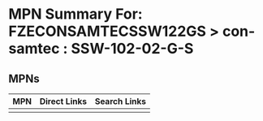 



# MPN Summary For: FZECONSAMTECSSW122GS > con-samtec : SSW-102-02-G-S

## MPNs
  

|MPN|Direct Links|Search Links|
| :--- | :--- | :--- |
||||
